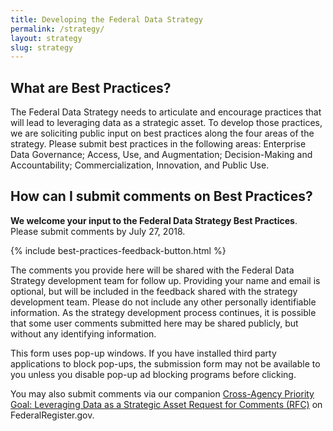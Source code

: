 ```yaml
---
title: Developing the Federal Data Strategy
permalink: /strategy/
layout: strategy
slug: strategy
---
```


## What are Best Practices?

The Federal Data Strategy needs to articulate and encourage practices that will lead to leveraging data as a strategic  asset. To develop those practices, we are soliciting public input on best practices along the four areas of the strategy.  Please submit best practices in the following areas: Enterprise Data Governance; Access, Use, and Augmentation; Decision-Making and Accountability; Commercialization, Innovation, and Public Use.

## How can I submit comments on Best Practices?

**We welcome your input to the Federal Data Strategy Best Practices**. Please submit comments by July 27, 2018.

{% include best-practices-feedback-button.html %}

The comments you provide here will be shared with the Federal Data Strategy development team for follow up. Providing your name and email is optional, but will be included in the feedback shared with the strategy development team. Please do not include any other personally identifiable information. As the strategy development process continues, it is possible that some user comments submitted here may be shared publicly, but without any identifying information.

This form uses pop-up windows. If you have installed third party applications to block pop-ups, the submission form may not be available to you unless you disable pop-up ad blocking programs before clicking.

You may also submit comments via our companion [Cross-Agency Priority Goal: Leveraging Data as a Strategic Asset Request for Comments (RFC)](https://www.federalregister.gov/documents/2018/06/27/2018-13768/cross-agency-priority-goal-leveraging-data-as-strategic-asset) on FederalRegister.gov.
